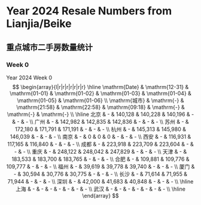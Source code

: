 # Year 2024 Resale Numbers from Lianjia/Beike

## 重点城市二手房数量统计



### Week 0

$\text{Year 2024 Week 0}$
$$
\begin{array}{l|r|r|r|r|r|r|r}
\hline
\mathrm{Date} & \mathrm{12-31} & \mathrm{01-01} & \mathrm{01-02} & \mathrm{01-03} & \mathrm{01-04} & \mathrm{01-05} & \mathrm{01-06} \\
\mathrm{城市} & \mathrm{-} & \mathrm{21:58} & \mathrm{22:58} & \mathrm{09:18} & \mathrm{-} & \mathrm{-} & \mathrm{-} \\
\hline
北京 & - & 140,128 & 140,228 & 140,196 & - & - & - \\
广州 & - & 142,982 & 142,835 & 142,836 & - & - & - \\
苏州 & - & 172,180 & 171,791 & 171,191 & - & - & - \\
杭州 & - & 145,313 & 145,980 & 146,039 & - & - & - \\
南京 & - & 0 & 0 & 0 & - & - & - \\
西安 & - & 116,931 & 117,165 & 116,840 & - & - & - \\
成都 & - & 223,918 & 223,709 & 223,604 & - & - & - \\
重庆 & - & 248,122 & 248,042 & 247,829 & - & - & - \\
天津 & - & 183,533 & 183,700 & 183,765 & - & - & - \\
合肥 & - & 109,881 & 109,776 & 109,777 & - & - & - \\
福州 & - & 39,619 & 39,778 & 39,740 & - & - & - \\
厦门 & - & 30,594 & 30,776 & 30,775 & - & - & - \\
长沙 & - & 71,614 & 71,955 & 71,944 & - & - & - \\
深圳 & - & 42,000 & 41,683 & 40,848 & - & - & - \\
\hline
上海 & - & - & - & - & - & - & - \\
武汉 & - & - & - & - & - & - & - \\
\hline
\end{array}
$$

